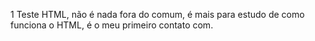 1 Teste HTML, não é nada fora do comum, é mais para estudo de como funciona o HTML, é o meu primeiro contato com.
